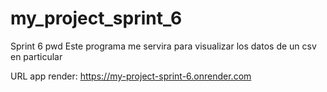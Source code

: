 # my_project_sprint_6
Sprint 6
pwd
Este programa me servira para visualizar los datos de un csv en particular

URL app render:
https://my-project-sprint-6.onrender.com
